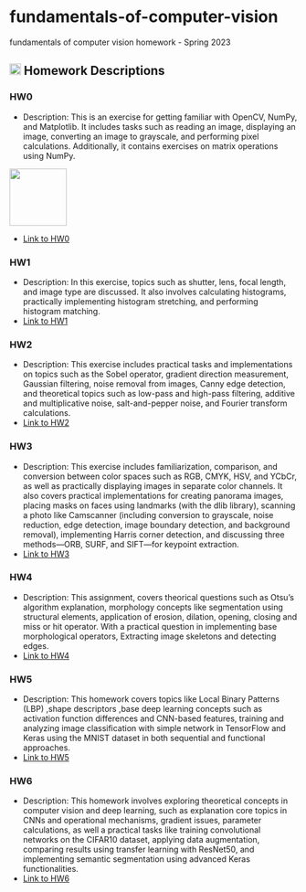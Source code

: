 # fundamentals-of-computer-vision
fundamentals of computer vision homework - Spring 2023

## <img width="20" height="20" src="https://img.icons8.com/ios/50/41b883/homework.png" alt="homework"/> Homework Descriptions
### HW0
- Description: This is an exercise for getting familiar with OpenCV, NumPy, and Matplotlib. It includes tasks such as reading an image, displaying an image, converting an image to grayscale, and performing pixel calculations. Additionally, it contains exercises on matrix operations using NumPy.

<img src="https://github.com/user-attachments/assets/3496a81c-3af6-46be-bc61-8316b07b3580" width="100" height="100"/>


- [Link to HW0](https://github.com/nikimajidifard/fundamentals-of-computer-vision/tree/main/HW0)

### HW1
- Description: In this exercise, topics such as shutter, lens, focal length, and image type are discussed. It also involves calculating histograms, practically implementing histogram stretching, and performing histogram matching.
- [Link to HW1](https://github.com/nikimajidifard/fundamentals-of-computer-vision/tree/main/HW1)

### HW2
- Description: This exercise includes practical tasks and implementations on topics such as the Sobel operator, gradient direction measurement, Gaussian filtering, noise removal from images, Canny edge detection, and theoretical topics such as low-pass and high-pass filtering, additive and multiplicative noise, salt-and-pepper noise, and Fourier transform calculations.
- [Link to HW2](https://github.com/nikimajidifard/fundamentals-of-computer-vision/tree/main/HW2)

### HW3
- Description: This exercise includes familiarization, comparison, and conversion between color spaces such as RGB, CMYK, HSV, and YCbCr, as well as practically displaying images in separate color channels. It also covers practical implementations for creating panorama images, placing masks on faces using landmarks (with the dlib library), scanning a photo like Camscanner (including conversion to grayscale, noise reduction, edge detection, image boundary detection, and background removal), implementing Harris corner detection, and discussing three methods—ORB, SURF, and SIFT—for keypoint extraction.
- [Link to HW3](https://github.com/nikimajidifard/fundamentals-of-computer-vision/tree/main/HW3)

### HW4
- Description: This assignment, covers theorical questions such as Otsu’s algorithm explanation, morphology concepts like segmentation using structural elements, application of erosion, dilation, opening, closing and miss or hit operator. With a practical question in implementing base morphological operators, Extracting image skeletons and detecting edges.
- [Link to HW4](https://github.com/nikimajidifard/fundamentals-of-computer-vision/tree/main/HW4)

### HW5
- Description: This homework covers topics like Local Binary Patterns (LBP) ,shape descriptors ,base deep learning concepts such as activation function differences and CNN-based features,  training and analyzing image classification with simple network in TensorFlow and Keras using the MNIST dataset in both sequential and functional approaches. 
- [Link to HW5](https://github.com/nikimajidifard/fundamentals-of-computer-vision/tree/main/HW5)

### HW6
- Description: This homework involves exploring theoretical concepts in computer vision and deep learning, such as explanation core topics in CNNs and operational mechanisms, gradient issues, parameter calculations, as well a practical tasks like training convolutional networks on the CIFAR10 dataset, applying data augmentation, comparing results using transfer learning with ResNet50, and implementing semantic segmentation using advanced Keras functionalities.
- [Link to HW6](https://github.com/nikimajidifard/fundamentals-of-computer-vision/tree/main/HW6)





